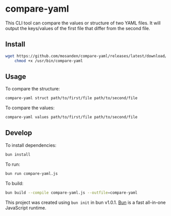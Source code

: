 # compare-yaml

This CLI tool can compare the values or structure of two YAML files. It will output the keys/values of the first file that differ from the second file.

## Install

```bash
wget https://github.com/mosanden/compare-yaml/releases/latest/download/compare-yaml -O /usr/bin/compare-yaml &&\
    chmod +x /usr/bin/compare-yaml
```

## Usage

To compare the structure:

```bash
compare-yaml struct path/to/first/file path/to/second/file
```

To compare the values:

```bash
compare-yaml values path/to/first/file path/to/second/file
```

## Develop

To install dependencies:

```bash
bun install
```

To run:

```bash
bun run compare-yaml.js
```

To build:

```bash
bun build --compile compare-yaml.js --outfile=compare-yaml
```

This project was created using `bun init` in bun v1.0.1. [Bun](https://bun.sh) is a fast all-in-one JavaScript runtime.
